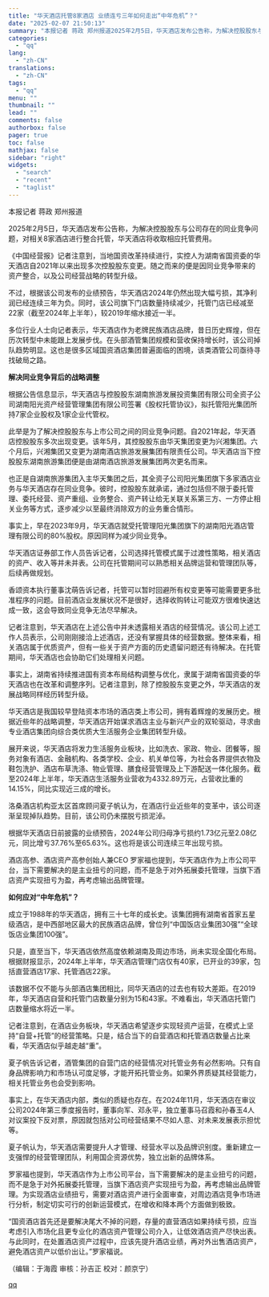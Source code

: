 ```yaml
---
title: "华天酒店托管8家酒店 业绩连亏三年如何走出“中年危机”？"
date: "2025-02-07 21:50:13"
summary: "本报记者 蒋政 郑州报道2025年2月5日，华天酒店发布公告称，为解决控股股东与公司存在的同业竞争问..."
categories:
  - "qq"
lang:
  - "zh-CN"
translations:
  - "zh-CN"
tags:
  - "qq"
menu: ""
thumbnail: ""
lead: ""
comments: false
authorbox: false
pager: true
toc: false
mathjax: false
sidebar: "right"
widgets:
  - "search"
  - "recent"
  - "taglist"
---
```


本报记者 蒋政 郑州报道

2025年2月5日，华天酒店发布公告称，为解决控股股东与公司存在的同业竞争问题，对相关8家酒店进行整合托管，华天酒店将收取相应托管费用。

《中国经营报》记者注意到，当地国资改革持续进行，实控人为湖南省国资委的华天酒店自2021年以来出现多次控股股东变更。随之而来的便是因同业竞争带来的资产整合，以及公司经营战略的转型升级。

不过，根据该公司发布的业绩预告，华天酒店2024年仍然出现大幅亏损，其净利润已经连续三年为负。同时，该公司旗下门店数量持续减少，托管门店已经减至22家（截至2024年上半年），较2019年缩水接近一半。

多位行业人士向记者表示，华天酒店作为老牌民族酒店品牌，昔日历史辉煌，但在历次转型中未能跟上发展步伐。在头部酒管集团规模和营收保持增长时，该公司掉队趋势明显。这也是很多区域国资酒店集团普遍面临的困境，该类酒管公司亟待寻找破局之路。

**解决同业竞争背后的战略调整**

根据公告信息显示，华天酒店与控股股东湖南旅游发展投资集团有限公司全资子公司湖南阳光资产经营管理集团有限公司签署《股权托管协议》，拟托管阳光集团所持7家企业股权及1家企业代管权。

此举是为了解决控股股东与上市公司之间的同业竞争问题。自2021年起，华天酒店控股股东多次出现变更。该年5月，其控股股东由华天集团变更为兴湘集团。六个月后，兴湘集团又变更为湖南酒店旅游发展集团有限责任公司。华天酒店当下控股股东湖南旅游集团便是由湖南酒店旅游发展集团两次更名而来。

也正是自湖南旅游集团入主华天集团之后，其全资子公司阳光集团旗下多家酒店业务与华天酒店存在同业竞争。彼时，控股股东就承诺，通过包括但不限于委托管理、委托经营、资产重组、业务整合、资产转让给无关联关系第三方、一方停止相关业务等方式，逐步减少以至最终消除双方的业务重合情形。

事实上，早在2023年9月，华天酒店就受托管理阳光集团旗下的湖南阳光酒店管理有限公司的80%股权。原因同样为减少同业竞争。

华天酒店证券部工作人员告诉记者，公司选择托管模式属于过渡性策略，相关酒店的资产、收入等并未并表。公司在托管期间可以熟悉相关品牌运营和管理团队等，后续再做规划。

香颂资本执行董事沈萌告诉记者，托管可以暂时回避所有权变更等可能需要更多批准程序的问题。目前酒店业发展状况不是很好，选择收购转让可能双方很难快速达成一致，这会导致同业竞争无法尽早解决。

记者注意到，华天酒店在上述公告中并未透露相关酒店的经营情况。该公司上述工作人员表示，公司刚刚接洽上述酒店，还没有掌握具体的经营数据。整体来看，相关酒店属于优质资产，但有一些关于资产方面的历史遗留问题还有待解决。在托管期间，华天酒店也会协助它们处理相关问题。

事实上，湖南省持续推进国有资本布局结构调整与优化，隶属于湖南省国资委的华天酒店也在改革和调整序列。记者注意到，除了控股股东变更之外，华天酒店的发展战略同样经历转型升级。

华天酒店是我国较早登陆资本市场的酒店类上市公司，拥有着辉煌的发展历史。根据近些年的战略调整，华天酒店开始谋求酒店主业与新兴产业的双轮驱动，寻求由专业酒店集团向综合类优质大生活服务企业集团转型升级。

展开来说，华天酒店将发力生活服务业板块，比如洗衣、家政、物业、团餐等，服务对象有酒店、金融机构、各类学校、企业、机关单位等，为社会各界提供衣物及鞋包洗护、酒店布草洗涤、物业管理、膳食经营管理及上下游配送一体化服务。截至2024年上半年，华天酒店生活服务业营收为4332.89万元，占营收比重的14.15%，同比实现近三成的增长。

洛桑酒店机构亚太区首席顾问夏子帆认为，在酒店行业近些年的变革中，该公司逐渐呈现掉队趋势。目前，该公司仍未摆脱亏损泥淖。

根据华天酒店日前披露的业绩预告，2024年公司归母净亏损约1.73亿元至2.08亿元，同比增亏37.76%至65.63%。这也将是该公司连续三年出现亏损。

酒店高参、酒店资产高参创始人兼CEO 罗家福也提到，华天酒店作为上市公司平台，当下需要解决的是主业扭亏的问题，而不是急于对外拓展委托管理，当旗下酒店资产实现扭亏为盈，再考虑输出品牌管理。

**如何应对“中年危机”？**

成立于1988年的华天酒店，拥有三十七年的成长史。该集团拥有湖南省首家五星级酒店，是中西部地区最大的民族酒店品牌，曾位列“中国饭店业集团30强”“全球饭店业集团100强”。

只是，直至当下，华天酒店依然高度依赖湖南及周边市场，尚未实现全国化布局。根据财报显示，2024年上半年，华天酒店管理门店仅有40家，已开业的39家，包括直营酒店17家、托管酒店22家。

该数据不仅不能与头部酒店集团相比，同华天酒店的过去也有较大差距。在2019年，华天酒店自营和托管门店数量分别为15和43家。不难看出，华天酒店托管门店数量缩水将近一半。

记者注意到，在酒店业务板块，华天酒店希望逐步实现轻资产运营，在模式上坚持“自营+托管”的经营策略。只是，结合当下的自营酒店和托管酒店数量占比来看，华天酒店似乎越走越“重”。

夏子帆告诉记者，酒管集团的自营门店的经营情况对托管业务有必然影响。只有自身品牌影响力和市场认可度足够，才能开拓托管业务。如果外界质疑其经营能力，相关托管业务也会受到影响。

事实上，在华天酒店内部，类似的质疑也存在。在2024年11月，华天酒店在审议公司2024年第三季度报告时，董事向军、邓永平，独立董事马召霞和孙春玉4人对议案投下反对票，原因就包括对公司经营结果不尽如人意、对未来发展表示担忧等。

夏子帆认为，华天酒店需要提升人才管理、经营水平以及品牌识别度。重新建立一支强悍的经营管理团队，利用国企资源优势，独立出新的品牌体系。

罗家福也提到，华天酒店作为上市公司平台，当下需要解决的是主业扭亏的问题，而不是急于对外拓展委托管理，当旗下酒店资产实现扭亏为盈，再考虑输出品牌管理。为实现酒店业绩扭亏，需要对酒店资产进行全面审查，对周边酒店竞争市场进行分析，制定切实可行的创新运营模式，在增收和降本两个方面做到极致。

“国资酒店首先还是要解决尾大不掉的问题，存量的直营酒店如果持续亏损，应当考虑引入市场化且更专业化的酒店资产管理公司介入，让低效酒店资产尽快出表。与此同时，在处置酒店资产过程中，应该先提升酒店业绩，再对外出售酒店资产，避免酒店资产以低价出让。”罗家福说。

（编辑：于海霞 审核：孙吉正 校对：颜京宁）

[qq](https://new.qq.com/rain/a/20250207A08ZYJ00)
